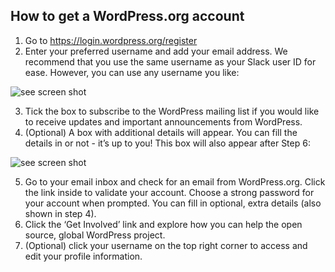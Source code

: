 ## How to get a WordPress.org account

1. Go to https://login.wordpress.org/register
2. Enter your preferred username and add your email address. We recommend that you use the same username as your Slack user ID for ease. However, you can use any username you like:

  ![see screen shot](https://github.com/WordPress/contributor-day-handbook/blob/master/images/Create%20wordpress-org%20account%2001_EN.png)

3. Tick the box to subscribe to the WordPress mailing list if you would like to receive updates and important announcements from WordPress.
4. (Optional) A box with additional details will appear. You can fill the details in or not - it’s up to you! This box will also appear after Step 6: 

  ![see screen shot](https://github.com/WordPress/contributor-day-handbook/blob/master/images/Create_wordpressorg%20account%2002_EN.png)


5. Go to your email inbox and check for an email from WordPress.org. Click the link inside to validate your account.
Choose a strong password for your account when prompted. You can fill in optional, extra details (also shown in step 4). 
6. Click the ‘Get Involved’ link and explore how you can help the open source, global WordPress project. 
7. (Optional) click your username on the top right corner to access and edit your profile information.

